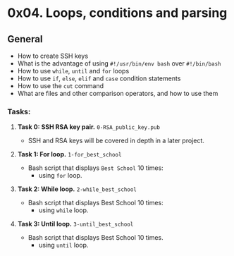 # 0x04. Loops, conditions and parsing

## General
   - How to create SSH keys
   - What is the advantage of using `#!/usr/bin/env bash` over `#!/bin/bash`
   - How to use `while`, `until` and `for` loops
   - How to use `if`, `else`, `elif` and `case` condition statements
   - How to use the `cut` command
   - What are files and other comparison operators, and how to use them

### Tasks: ###

1. **Task 0: SSH RSA key pair.** `0-RSA_public_key.pub`
   - SSH and RSA keys will be covered in depth in a later project.

2. **Task 1: For loop.** `1-for_best_school`
   - Bash script that displays `Best School` 10 times:
     - using `for` loop.

3. **Task 2: While loop.** `2-while_best_school`
   - Bash script that displays Best School 10 times:
     - using `while` loop.

4. **Task 3: Until loop.** `3-until_best_school`
   - Bash script that displays Best School 10 times.
     - using `until` loop.

